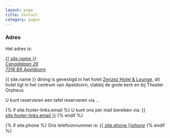 ```yaml
---
layout: page
title: Contact
category: pages
---
```


<div id="map"></div>
<script type='text/javascript'>
  //<![CDATA[
    {% include google_map.js %}
  //]]>
</script>
<script src="https://maps.googleapis.com/maps/api/js?key=AIzaSyDgjZrLFVoeXwx45D9mYQEYB5_SNuaSyoQ&callback=initMap"
  async defer></script>

### Adres
Het adres is:

<a href="http://maps.google.com/?q=Canadalaan 26, 7316 BX Apeldoorn, the Netherlands"> *{{ site.name }}*<br>*Canadalaan 26*<br>*7316 BX Apeldoorn*</a>

{{ site.name }} dining is gevestigd in het hotel <a href="http://zenzezhotelandlounge.nl/">Zenzez Hotel & Lounge</a>, dit hotel ligt in het centrum van Apeldoorn, vlakbij de grote kerk en bij Theater Orpheus

U kunt reserveren een tafel reserveren via ...

{% if site.footer-links.email %}
U kunt ons per mail bereiken via: <a href="mailto:{{ site.footer-links.email }}?Subject=Information" target="_top">{{ site.footer-links.email }}</a>
{% endif %}

{% if site.phone %}
Ons telefoonnummer is: <a href="tel:{{ site:phone }}">{{ site.phone }}</a><a href="tel:{{ site:phone }}"><i class="w3-margin-left material-icons">phone</i></a>
{% endif %}

